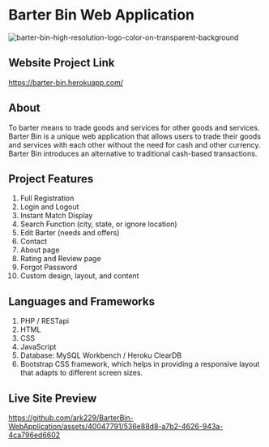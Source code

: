 # Barter Bin Web Application

![barter-bin-high-resolution-logo-color-on-transparent-background](https://user-images.githubusercontent.com/40047791/234089668-3b44ca5f-adaf-45bc-bd34-72319ee635c3.png)

## Website Project Link

https://barter-bin.herokuapp.com/

## About

<p>
To barter means to trade goods and services for other goods and services. Barter Bin is a unique web application that allows users 
to trade their goods and services with each other without the need for cash and other currency. Barter Bin introduces an alternative 
to traditional cash-based transactions. 
</p>

## Project Features

1. Full Registration
2. Login and Logout
3. Instant Match Display
4. Search Function (city, state, or ignore location)
5. Edit Barter (needs and offers)
6. Contact
7. About page
8. Rating and Review page
9. Forgot Password
10. Custom design, layout, and content


## Languages and Frameworks

1. PHP / RESTapi
2. HTML
3. CSS
4. JavaScript
5. Database: MySQL Workbench / Heroku ClearDB
6. Bootstrap CSS framework, which helps in providing a responsive layout that adapts to different screen sizes.

## Live Site Preview

https://github.com/ark229/BarterBin-WebApplication/assets/40047791/536e88d8-a7b2-4626-943a-4ca796ed6602


